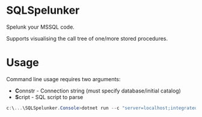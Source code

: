 # SQLSpelunker
Spelunk your MSSQL code.

Supports visualising the call tree of one/more stored procedures.

# Usage
Command line usage requires two arguments:
- **C**onnstr - Connection string (must specify database/initial catalog)
- **S**cript - SQL script to parse

```powershell
c:\...\SQLSpelunker.Console>dotnet run --c "server=localhost;integrated security=sspi" --s "exec dbo.SomeProc"
```

